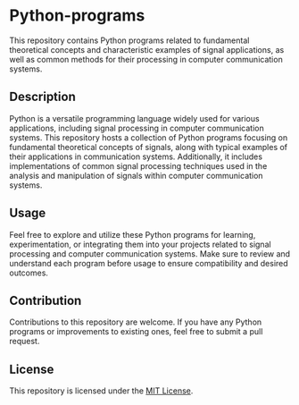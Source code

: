 # Python-programs

This repository contains Python programs related to fundamental theoretical concepts and characteristic examples of signal applications, as well as common methods for their processing in computer communication systems.

## Description

Python is a versatile programming language widely used for various applications, including signal processing in computer communication systems. This repository hosts a collection of Python programs focusing on fundamental theoretical concepts of signals, along with typical examples of their applications in communication systems. Additionally, it includes implementations of common signal processing techniques used in the analysis and manipulation of signals within computer communication systems.

## Usage

Feel free to explore and utilize these Python programs for learning, experimentation, or integrating them into your projects related to signal processing and computer communication systems. Make sure to review and understand each program before usage to ensure compatibility and desired outcomes.

## Contribution

Contributions to this repository are welcome. If you have any Python programs or improvements to existing ones, feel free to submit a pull request.

## License

This repository is licensed under the [MIT License](LICENSE).

